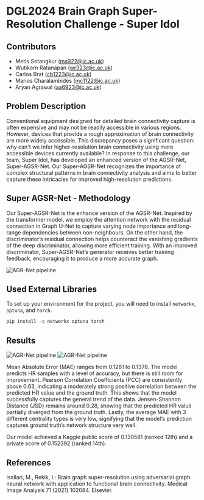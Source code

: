 # DGL2024 Brain Graph Super-Resolution Challenge - Super Idol

## Contributors

- Metis Sotangkur (ms922@ic.ac.uk)
- Wutikorn Ratanapan (wr323@ic.ac.uk)
- Carlos Brat (cb1223@ic.ac.uk)
- Marios Charalambides (mc1122@ic.ac.uk)
- Aryan Agrawal (aa6923@ic.ac.uk)

## Problem Description

Conventional equipment designed for detailed brain connectivity capture is often expensive and may not be readily accessible in various regions. However, devices that provide a rough approximation of brain connectivity are more widely accessible. This discrepancy poses a significant question: why can't we infer higher-resolution brain connectivity using more accessible devices currently available? In response to this challenge, our team, Super Idol, has developed an enhanced version of the AGSR-Net, Super-AGSR-Net. Our Super-AGSR-Net recognizes the importance of complex structural patterns in brain connectivity analysis and aims to better capture these intricacies for improved high-resolution predictions.

## Super AGSR-Net - Methodology

Our Super-AGSR-Net is the enhance version of the AGSR-Net. Inspired by the transformer model, we employ the attention network with the residual connection in Graph U-Net to capture varying node importance and long-range dependencies between non-neighbours. On the other hand, the discriminator’s residual connection helps counteract the vanishing gradients of the deep discriminator, allowing more efficient training. With an improved discriminator, Super-AGSR-Net’s generator receives better training feedback, encouraging it to produce a more accurate graph.


![AGR-Net pipeline](/imgs/gnn_chart2.jpg)

## Used External Libraries

To set up your environment for the project, you will need to install `networkx`, `optuna`, and `torch`.

```bash
pip install -q networkx optuna torch  
```

## Results
![AGR-Net pipeline](/imgs/bar_plot.png)
![AGR-Net pipeline](/imgs/3-fold_result.png)

Mean Absolute Error (MAE) ranges from 0.1281 to 0.1378. The model predicts HR samples with a level of accuracy, but there is still room for improvement. Pearson Correlation Coefficients (PCC) are consistently above 0.63, indicating a moderately strong positive correlation between the predicted HR value and the ground truth. This shows that the model successfully captures the general trend of the data. Jensen-Shannon Distance (JSD) remains around 0.28, showing that the predicted HR value partially diverged from the ground truth. Lastly, the average MAE with 3 different centrality types is very low, signifying that the model’s prediction captures ground truth’s network structure very well.

Our model achieved a Kaggle public score of 0.130581 (ranked 12th) and a private score of 0.152392 (ranked 14th).


## References
Isallari, M., Rekik, I.: Brain graph super-resolution using adversarial graph neural network with application to functional brain connectivity. Medical Image Analysis 71 (2021) 102084. Elsevier.
